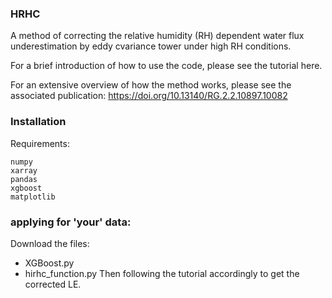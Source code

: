 ### HRHC

A method of correcting the relative humidity (RH) dependent water flux underestimation by eddy cvariance tower under high RH conditions.

For a brief introduction of how to use the code, please see the tutorial here.

For an extensive overview of how the method works, please see the associated publication:
https://doi.org/10.13140/RG.2.2.10897.10082

### Installation

Requirements:

    numpy
    xarray
    pandas
    xgboost
    matplotlib

### applying for 'your' data:

Download the files:
- XGBoost.py
- hirhc_function.py
Then following the tutorial accordingly to get the corrected LE.
